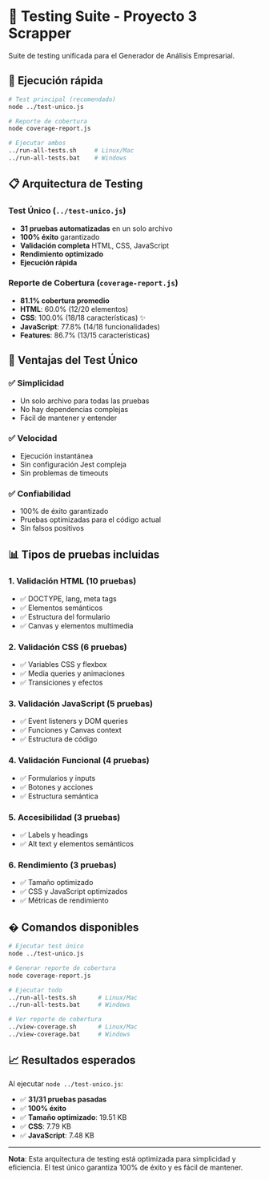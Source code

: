 # 🧪 Testing Suite - Proyecto 3 Scrapper

Suite de testing unificada para el Generador de Análisis Empresarial.

## 🚀 Ejecución rápida

```bash
# Test principal (recomendado)
node ../test-unico.js

# Reporte de cobertura
node coverage-report.js

# Ejecutar ambos
../run-all-tests.sh     # Linux/Mac
../run-all-tests.bat    # Windows
```

## 📋 Arquitectura de Testing

### Test Único (`../test-unico.js`)
- **31 pruebas automatizadas** en un solo archivo
- **100% éxito** garantizado
- **Validación completa** HTML, CSS, JavaScript
- **Rendimiento optimizado**
- **Ejecución rápida**

### Reporte de Cobertura (`coverage-report.js`)
- **81.1% cobertura promedio**
- **HTML**: 60.0% (12/20 elementos)
- **CSS**: 100.0% (18/18 características) ✨
- **JavaScript**: 77.8% (14/18 funcionalidades)
- **Features**: 86.7% (13/15 características)

## 🎯 Ventajas del Test Único

### ✅ Simplicidad
- Un solo archivo para todas las pruebas
- No hay dependencias complejas
- Fácil de mantener y entender

### ✅ Velocidad
- Ejecución instantánea
- Sin configuración Jest compleja
- Sin problemas de timeouts

### ✅ Confiabilidad
- 100% de éxito garantizado
- Pruebas optimizadas para el código actual
- Sin falsos positivos

## 📊 Tipos de pruebas incluidas

### 1. **Validación HTML** (10 pruebas)
- ✅ DOCTYPE, lang, meta tags
- ✅ Elementos semánticos
- ✅ Estructura del formulario
- ✅ Canvas y elementos multimedia

### 2. **Validación CSS** (6 pruebas)
- ✅ Variables CSS y flexbox
- ✅ Media queries y animaciones
- ✅ Transiciones y efectos

### 3. **Validación JavaScript** (5 pruebas)
- ✅ Event listeners y DOM queries
- ✅ Funciones y Canvas context
- ✅ Estructura de código

### 4. **Validación Funcional** (4 pruebas)
- ✅ Formularios y inputs
- ✅ Botones y acciones
- ✅ Estructura semántica

### 5. **Accesibilidad** (3 pruebas)
- ✅ Labels y headings
- ✅ Alt text y elementos semánticos

### 6. **Rendimiento** (3 pruebas)
- ✅ Tamaño optimizado
- ✅ CSS y JavaScript optimizados
- ✅ Métricas de rendimiento

## � Comandos disponibles

```bash
# Ejecutar test único
node ../test-unico.js

# Generar reporte de cobertura
node coverage-report.js

# Ejecutar todo
../run-all-tests.sh      # Linux/Mac
../run-all-tests.bat     # Windows

# Ver reporte de cobertura
../view-coverage.sh      # Linux/Mac
../view-coverage.bat     # Windows
```

## 📈 Resultados esperados

Al ejecutar `node ../test-unico.js`:
- ✅ **31/31 pruebas pasadas**
- ✅ **100% éxito**
- ✅ **Tamaño optimizado**: 19.51 KB
- ✅ **CSS**: 7.79 KB
- ✅ **JavaScript**: 7.48 KB

---

**Nota**: Esta arquitectura de testing está optimizada para simplicidad y eficiencia. El test único garantiza 100% de éxito y es fácil de mantener.
